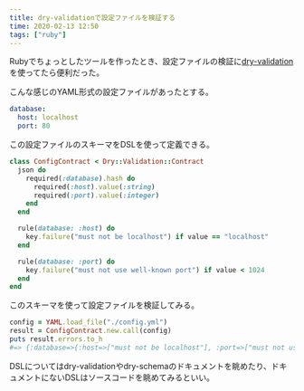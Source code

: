 ```yaml
---
title: dry-validationで設定ファイルを検証する
time: 2020-02-13 12:50
tags: ["ruby"]
---
```


Rubyでちょっとしたツールを作ったとき、設定ファイルの検証に[dry-validation](https://github.com/dry-rb/dry-validation)を使ってたら便利だった。

こんな感じのYAML形式の設定ファイルがあったとする。

```yaml
database:
  host: localhost
  port: 80
```

この設定ファイルのスキーマをDSLを使って定義できる。

```ruby
class ConfigContract < Dry::Validation::Contract
  json do
    required(:database).hash do
      required(:host).value(:string)
      required(:port).value(:integer)
    end
  end

  rule(database: :host) do
    key.failure("must not be localhost") if value == "localhost"
  end

  rule(database: :port) do
    key.failure("must not use well-known port") if value < 1024
  end
end
```

このスキーマを使って設定ファイルを検証してみる。

```ruby
config = YAML.load_file("./config.yml")
result = ConfigContract.new.call(config)
puts result.errors.to_h
#=> {:database=>{:host=>["must not be localhost"], :port=>["must not use well-known port"]}}
```

DSLについてはdry-validationやdry-schemaのドキュメントを眺めたり、ドキュメントにないDSLはソースコードを眺めてみるといい。
